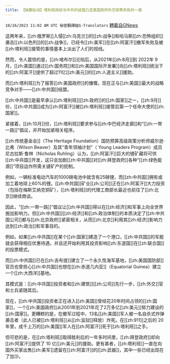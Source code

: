 ```yaml
---
title: 【秘翻在线】塔利班政权与中共的结盟凸显美国政府外交政策失败的一面
---
```

`10/26/2023 11:02 AM UTC 秘密翻譯組G-Translators` [轉載自GNews](https://gnews.org/articles/1883443)

这两年来，[[zh:俄罗斯]]入侵[[zh:乌克兰]]的[[zh:战争]]和哈马斯[[zh:恐怖组织]]袭击[[zh:以色列]]的[[zh:战争]]，已经令[[zh:美军]]在[[zh:阿富汗]]撤军失败及被[[zh:塔利班]]接管的事情基本上淡出了人们的视线。

然而，令人震惊的是，[[zh:喀布尔]]沦陷后，从2021年[[zh:8月]]到 2022年 9 月，[[zh:美国]]通过[[zh:国务院]]和[[zh:美国国际开发署]]向[[zh:塔利班]]统治下的[[zh:阿富汗]]提供了超过11亿[[zh:美元]]的[[zh:人道主义]]援助。

而[[zh:塔利班]]为了报答[[zh:美国政府]]的慷慨，现在正与[[zh:美国]]最大的战略竞争对手——[[zh:中共国]]结盟。

[[zh:中共国]]是最早承认[[zh:塔利班]][[zh:政府]]的[[zh:国家]]之一，[[zh:9月]]份，[[zh:中共国]]成为[[zh:阿富汗]]被[[zh:塔利班]]接管后第一个任命大使的[[zh:国家]]。

紧接着，[[zh:10月]]份，[[zh:塔利班]]要求参与[[zh:中巴经济走廊]]和“[[zh:一带一路]]”倡议，并开始加紧相关程序。

[[zh:传统基金会]]（The Heritage Foundation）国防预算高级政策分析师威尔逊·比弗（Wilson Beaver）及其“青年领袖计划”（ Young Leaders Program）成员尼古拉斯·鲁林（Nicholas Ruhling）认为，[[zh:阿富汗]]巨大的锂矿藏将可供[[zh:中共国]]开发，这只会加剧[[zh:中共国]]对[[zh:拜登政府]]各种“[[zh:绿色能源]]”项目运作所需关键矿产的扼制。

例如，一辆标准电动汽车的1000磅电池中就含有25磅锂，而[[zh:中共国]]拥有或加工着地球上60%的锂。[[zh:中共国]]矿业[[zh:公司]]正在[[zh:阿富汗]]大力投资（包括在梅斯艾纳克铜矿），[[zh:塔利班]]的代理工商部长最近也前往了[[zh:北京]]继续商谈。

因此，“[[zh:一带一路]]”倡议让[[zh:中共国]]得以在[[zh:经济]]和军事上向全世界施加影响力。但[[zh:中共国]][[zh:经济]]和[[zh:政治体制]]的本质决定了[[zh:中共国公司]]都与[[zh:北京政府]]紧密相关，从而[[zh:北京]]利用其[[zh:经济]]影响力达到[[zh:政治]]和军事目的。

例如，如果[[zh:中共国]]在某个[[zh:国家]]建造了一个港口，[[zh:中共国]]的军舰就会获得相应优惠待遇，并且还开始利用其投资影响[[zh:东道国]]在[[zh:联合国]]的投票模式。

而[[zh:中共国]]已在[[zh:吉布提]]建立了一个永久性海军基地，[[zh:美国国防部]]官员也曾担心[[zh:中共国]]也想在[[zh:赤道几内亚]]（Equatorial Guinea）建立一个[[zh:大西洋]]基地。

其模式是：[[zh:中共国]]投资者和[[zh:建筑]][[zh:公司]]先行一步，[[zh:外交]]官和士兵紧随其后。

现在，[[zh:中共国]]投资者正在进入[[zh:美国]]曾经花20年时间占领的[[zh:国家]]，一个[[zh:美国政府]]从2001年到2021年花了2万多亿[[zh:美元]]努力建设的[[zh:国家]]。更糟糕的是，在撤军过程中，13名[[zh:美国]]军人被一名自杀式炸弹袭击者（此人已被[[zh:塔利班]]从[[zh:监狱]]释放）炸死。在[[zh:911]]之后的 20 年里，成千上万的[[zh:美国]]军人在[[zh:阿富汗]]死于[[zh:塔利班]]之手。

但可悲的是，在[[zh:塔利班]]取得胜利后的一年多时间里，[[zh:拜登政府]]却向[[zh:阿富汗]]提供了 10 亿[[zh:美元]]的援助。更有甚者，[[zh:塔利班]]一直在向国外买家出售[[zh:美军]]遗留在[[zh:阿富汗]]的[[zh:武器]]，其中一些已经出现在了加沙。
